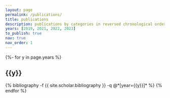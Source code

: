 ```yaml
---
layout: page
permalink: /publications/
title: publications
description: publications by categories in reversed chronological order.
years: [2019, 2021, 2022, 2023]
to_publish: true
nav: true
nav_order: 1
---
```

<!-- _pages/publications.md -->
<div class="publications">

{%- for y in page.years %}
  <h2 class="year">{{y}}</h2>
  {% bibliography -f {{ site.scholar.bibliography }} -q @*[year={{y}}]* %}
{% endfor %}

</div>
